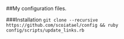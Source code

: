 ##My configuration files.

###Installation
`git clone --recursive https://github.com/scoiatael/config && ruby config/scripts/update_links.rb`

